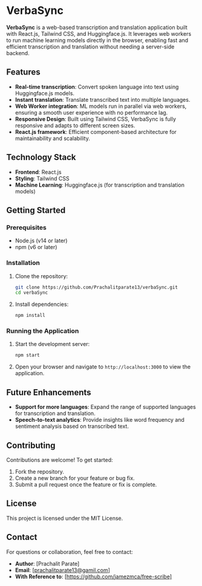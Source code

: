 # VerbaSync

**VerbaSync** is a web-based transcription and translation application built with React.js, Tailwind CSS, and Huggingface.js. It leverages web workers to run machine learning models directly in the browser, enabling fast and efficient transcription and translation without needing a server-side backend.

## Features

- **Real-time transcription**: Convert spoken language into text using Huggingface.js models.
- **Instant translation**: Translate transcribed text into multiple languages.
- **Web Worker integration**: ML models run in parallel via web workers, ensuring a smooth user experience with no performance lag.
- **Responsive Design**: Built using Tailwind CSS, VerbaSync is fully responsive and adapts to different screen sizes.
- **React.js framework**: Efficient component-based architecture for maintainability and scalability.

## Technology Stack

- **Frontend**: React.js
- **Styling**: Tailwind CSS
- **Machine Learning**: Huggingface.js (for transcription and translation models)

## Getting Started

### Prerequisites

- Node.js (v14 or later)
- npm (v6 or later)

### Installation

1. Clone the repository:
    ```bash
    git clone https://github.com/Prachalitparate13/verbaSync.git
    cd verbaSync
    ```

2. Install dependencies:
    ```bash
    npm install
    ```

### Running the Application

1. Start the development server:
    ```bash
    npm start
    ```

2. Open your browser and navigate to `http://localhost:3000` to view the application.

## Future Enhancements

- **Support for more languages**: Expand the range of supported languages for transcription and translation.
- **Speech-to-text analytics**: Provide insights like word frequency and sentiment analysis based on transcribed text.

## Contributing

Contributions are welcome! To get started:

1. Fork the repository.
2. Create a new branch for your feature or bug fix.
3. Submit a pull request once the feature or fix is complete.

## License

This project is licensed under the MIT License.

## Contact

For questions or collaboration, feel free to contact:

- **Author**: [Prachalit Parate]
- **Email**: [prachalitparate13@gamil.com]
- **With Reference to**: [https://github.com/jamezmca/free-scribe]



